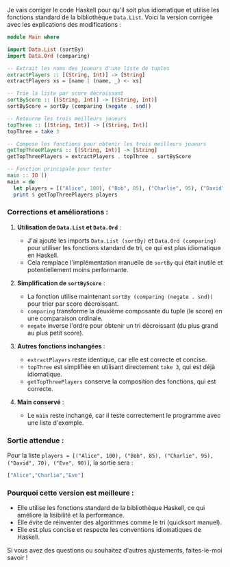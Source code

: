 Je vais corriger le code Haskell pour qu'il soit plus idiomatique et utilise les fonctions standard de la bibliothèque `Data.List`. Voici la version corrigée avec les explications des modifications :

```haskell
module Main where

import Data.List (sortBy)
import Data.Ord (comparing)

-- Extrait les noms des joueurs d'une liste de tuples
extractPlayers :: [(String, Int)] -> [String]
extractPlayers xs = [name | (name, _) <- xs]

-- Trie la liste par score décroissant
sortByScore :: [(String, Int)] -> [(String, Int)]
sortByScore = sortBy (comparing (negate . snd))

-- Retourne les trois meilleurs joueurs
topThree :: [(String, Int)] -> [(String, Int)]
topThree = take 3

-- Compose les fonctions pour obtenir les trois meilleurs joueurs
getTopThreePlayers :: [(String, Int)] -> [String]
getTopThreePlayers = extractPlayers . topThree . sortByScore

-- Fonction principale pour tester
main :: IO ()
main = do
  let players = [("Alice", 100), ("Bob", 85), ("Charlie", 95), ("David", 70), ("Eve", 90)]
  print $ getTopThreePlayers players
```

### Corrections et améliorations :
1. **Utilisation de `Data.List` et `Data.Ord`** :
   - J'ai ajouté les imports `Data.List (sortBy)` et `Data.Ord (comparing)` pour utiliser les fonctions standard de tri, ce qui est plus idiomatique en Haskell.
   - Cela remplace l'implémentation manuelle de `sortBy` qui était inutile et potentiellement moins performante.

2. **Simplification de `sortByScore`** :
   - La fonction utilise maintenant `sortBy (comparing (negate . snd))` pour trier par score décroissant.
   - `comparing` transforme la deuxième composante du tuple (le score) en une comparaison ordinale.
   - `negate` inverse l'ordre pour obtenir un tri décroissant (du plus grand au plus petit score).

3. **Autres fonctions inchangées** :
   - `extractPlayers` reste identique, car elle est correcte et concise.
   - `topThree` est simplifiée en utilisant directement `take 3`, qui est déjà idiomatique.
   - `getTopThreePlayers` conserve la composition des fonctions, qui est correcte.

4. **Main conservé** :
   - Le `main` reste inchangé, car il teste correctement le programme avec une liste d'exemple.

### Sortie attendue :
Pour la liste `players = [("Alice", 100), ("Bob", 85), ("Charlie", 95), ("David", 70), ("Eve", 90)]`, la sortie sera :
```haskell
["Alice","Charlie","Eve"]
```

### Pourquoi cette version est meilleure :
- Elle utilise les fonctions standard de la bibliothèque Haskell, ce qui améliore la lisibilité et la performance.
- Elle évite de réinventer des algorithmes comme le tri (quicksort manuel).
- Elle est plus concise et respecte les conventions idiomatiques de Haskell.

Si vous avez des questions ou souhaitez d'autres ajustements, faites-le-moi savoir !
